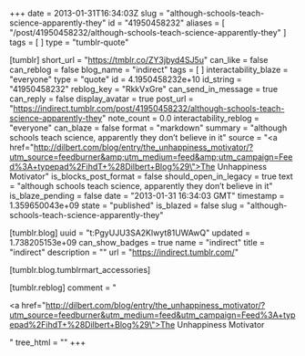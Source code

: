 +++
date = 2013-01-31T16:34:03Z
slug = "although-schools-teach-science-apparently-they"
id = "41950458232"
aliases = [ "/post/41950458232/although-schools-teach-science-apparently-they" ]
tags = [ ]
type = "tumblr-quote"

[tumblr]
short_url = "https://tmblr.co/ZY3jbyd4SJ5u"
can_like = false
can_reblog = false
blog_name = "indirect"
tags = [ ]
interactability_blaze = "everyone"
type = "quote"
id = 4.1950458232e+10
id_string = "41950458232"
reblog_key = "RkkVxGre"
can_send_in_message = true
can_reply = false
display_avatar = true
post_url = "https://indirect.tumblr.com/post/41950458232/although-schools-teach-science-apparently-they"
note_count = 0.0
interactability_reblog = "everyone"
can_blaze = false
format = "markdown"
summary = "although schools teach science, apparently they don’t believe in it"
source = "<a href=\"http://dilbert.com/blog/entry/the_unhappiness_motivator/?utm_source=feedburner&amp;utm_medium=feed&amp;utm_campaign=Feed%3A+typepad%2FihdT+%28Dilbert+Blog%29\">The Unhappiness Motivator</a>"
is_blocks_post_format = false
should_open_in_legacy = true
text = "although schools teach science, apparently they don’t believe in it"
is_blaze_pending = false
date = "2013-01-31 16:34:03 GMT"
timestamp = 1.359650043e+09
state = "published"
is_blazed = false
slug = "although-schools-teach-science-apparently-they"

[tumblr.blog]
uuid = "t:PgyUJU3SA2Klwyt81UWAwQ"
updated = 1.738205153e+09
can_show_badges = true
name = "indirect"
title = "indirect"
description = ""
url = "https://indirect.tumblr.com/"

[tumblr.blog.tumblrmart_accessories]

[tumblr.reblog]
comment = "<p><a href=\"http://dilbert.com/blog/entry/the_unhappiness_motivator/?utm_source=feedburner&utm_medium=feed&utm_campaign=Feed%3A+typepad%2FihdT+%28Dilbert+Blog%29\">The Unhappiness Motivator</a></p>"
tree_html = ""
+++
